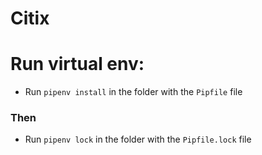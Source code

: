 # Citix

# Run virtual env:
* Run `pipenv install` in the folder with the `Pipfile` file 
### Then
* Run `pipenv lock` in the folder with the `Pipfile.lock` file  

